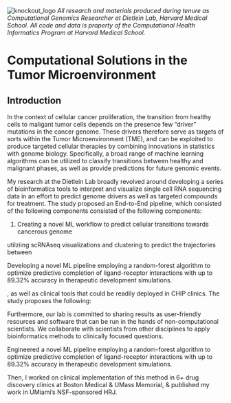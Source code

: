 ![knockout_logo](https://github.com/aniketxdey/hms_research/assets/168318141/6f6dfca6-061b-4dbe-be88-0a1727eb909e)
_All research and materials produced during tenure as Computational Genomics Researcher at Dietlein Lab, Harvard Medical School. All code and data is property of the Computational Health Informatics Program at Harvard Medical School._

# Computational Solutions in the Tumor Microenvironment
## Introduction
In the context of cellular cancer proliferation, the transition from healthy cells to maligant tumor cells depends on the presence few “driver” mutations in the cancer genome. These drivers therefore serve as targets of sorts within the Tumor Microenvironment (TME), and can be exploited to produce targeted cellular therapies by combining innovations in statistics with genome biology. Specifically, a broad range of machine learning algorithms can be utilized to classify transitions between healthy and malignant phases, as well as provide predictions for future genomic events.

My research at the Dietlein Lab broadly revolved around developing a series of bioinformatics tools to interpret and visualize single cell RNA sequencing data in an effort to predict genome drivers as well as targeted compounds for treatment. The study proposed an End-to-End pipeline, which consisted of the following components consisted of the following components:

1) Creating a novel ML workflow to predict cellular transitions towards cancerous genome 

utilziing scRNAseq visualizations and clustering to predict the trajectories between 

Developing a novel ML pipeline employing a random-forest algorithm to optimize predictive completion of ligand-receptor interactions with up to 89.32% accuracy in therapeutic development simulations. 

 , as well as clinical tools that could be readily deployed in CHIP clinics. The study proposes the following:


Furthermore, our lab is committed to sharing results as user-friendly resources and software that can be run in the hands of non-computational scientists. We collaborate with scientists from other disciplines to apply bioinformatics methods to clinically focused questions.

Engineered a novel ML pipeline employing a random-forest algorithm to optimize predictive completion of ligand-receptor interactions with up to 89.32% accuracy in therapeutic development simulations. 

Then, I worked on clinical implementation of this method in 6+ drug discovery clinics at Boston Medical & UMass Memorial, & published my work in UMiami’s NSF-sponsored HRJ. 
